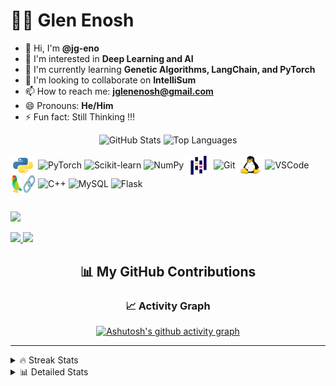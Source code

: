 # 👨‍💻 Glen Enosh

- 👋 Hi, I'm **@jg-eno**  
- 👀 I'm interested in **Deep Learning and AI**  
- 🌱 I'm currently learning **Genetic Algorithms, LangChain, and PyTorch**  
- 💞️ I'm looking to collaborate on **IntelliSum**  
- 📫 How to reach me: **[jglenenosh@gmail.com](mailto:jglenenosh@gmail.com)**  
- 😄 Pronouns: **He/Him**  
- ⚡ Fun fact: Still Thinking !!!

<div align="center">
  <a>
    <img height="180em" src="https://github-readme-stats.vercel.app/api?username=jg-eno&show_icons=true&theme=merko&include_all_commits=true&count_private=true" alt="GitHub Stats"/>
</a>
<a>
    <img height="180em" src="https://github-readme-stats.vercel.app/api/top-langs/?username=jg-eno&layout=compact&langs_count=6&theme=merko" alt="Top Languages"/>
</a>
</div>

<div style="display: inline_block"><br>
  <img align="center" alt="Python" height="30" width="40" src="https://raw.githubusercontent.com/devicons/devicon/master/icons/python/python-original.svg">
  <img align="center" alt="PyTorch" height="30" width="40" src="https://www.vectorlogo.zone/logos/pytorch/pytorch-icon.svg">
  <img align="center" alt="Scikit-learn" height="30" width="40" src="https://upload.wikimedia.org/wikipedia/commons/0/05/Scikit_learn_logo_small.svg">
  <img align="center" alt="NumPy" height="30" width="40" src="https://cdn.jsdelivr.net/gh/devicons/devicon/icons/numpy/numpy-original.svg">
  <img align="center" alt="Pandas" height="30" width="40" src="https://raw.githubusercontent.com/devicons/devicon/2ae2a900d2f041da66e950e4d48052658d850630/icons/pandas/pandas-original.svg">
  <img align="center" alt="Git" height="30" width="40" src="https://www.vectorlogo.zone/logos/git-scm/git-scm-icon.svg">
  <img align="center" alt="Linux" height="30" width="40" src="https://raw.githubusercontent.com/devicons/devicon/master/icons/linux/linux-original.svg">
  <img align="center" alt="VSCode" height="30" width="40" src="https://cdn.jsdelivr.net/gh/devicons/devicon/icons/vscode/vscode-original.svg">
 <img align="center" alt="LangChain" height="30" width="40" src="https://github.com/jg-eno/jg-eno/blob/main/langchain-seeklogo.svg">
 <img align="center" alt="C++" height="30" width="40" src="https://cdn.jsdelivr.net/gh/devicons/devicon/icons/cplusplus/cplusplus-original.svg">
 <img align="center" alt="MySQL" height="30" width="40" src="https://cdn.jsdelivr.net/gh/devicons/devicon/icons/mysql/mysql-original-wordmark.svg">
 <img align="center" alt="Flask" height="30" width="40" src="https://cdn.jsdelivr.net/gh/devicons/devicon/icons/flask/flask-original.svg">
</div>

##

![](https://komarev.com/ghpvc/?username=jg-eno&color=green)

<div> 
  <a href="mailto:jglenenosh@gmail.com">
    <img src="https://img.shields.io/badge/-Gmail-%23333?style=for-the-badge&logo=gmail&logoColor=white" target="_blank">
  </a>
  <a href="https://www.linkedin.com/in/glen-enosh-924414215">
    <img src="https://img.shields.io/badge/-LinkedIn-%230077B5?style=for-the-badge&logo=linkedin&logoColor=white" target="_blank">
  </a> 
</div>

<div align="center">
  
  ## 📊 My GitHub Contributions

  
  ### 📈 Activity Graph
  [![Ashutosh's github activity graph](https://github-readme-activity-graph.vercel.app/graph?username=jg-eno&theme=merko)](https://github.com/ashutosh00710/github-readme-activity-graph)

</div>

---

<details>
  <summary>🔥 Streak Stats</summary>
  <br>
  <a href="https://git.io/streak-stats">
    <img src="https://github-readme-streak-stats.herokuapp.com/?user=jg-eno&theme=merko"/>
  </a>
</details>

<details>
  <summary>📊 Detailed Stats</summary>
  <br>
  <img src="https://raw.githubusercontent.com/jg-eno/jg-eno/main/github-metrics.svg"/>
</details>
